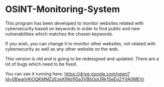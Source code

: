 # OSINT-Monitoring-System

This program has been developed to monitor websites related with cybersecurity based on keywords in order to find public and new vulnerabilities which matches the chosen keywords.

If you wish, you can change it to monitor other websites, not related with cybersecurity as well as any other website on the web.

This version is old and is going to be redesigned and updated. There are a lot of bugs which need to be fixed.

You can see it running here: https://drive.google.com/open?id=0BwajVAlOQKMMZzEzeXlWd1I0a3VBbGpURk1SeEo2YVA0MEVr
